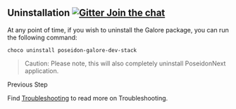 ## Uninstallation   [![Gitter Join the chat](https://badges.gitter.im/Join%20Chat.svg)](https://gitter.im/kognifai/Lobby)

At any point of time, if you wish to uninstall the Galore package, you can run the following command:
```
choco uninstall poseidon-galore-dev-stack
```
> Caution: Please note, this will also completely uninstall PoseidonNext application.

Previous Step

Find  [Troubleshooting](Troubleshooting.md) to read more on Troubleshooting.

